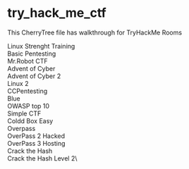 # try_hack_me_ctf
This CherryTree file has walkthrough for TryHackMe Rooms

Linux Strenght Training\
Basic Pentesting\
Mr.Robot CTF\
Advent of Cyber\
Advent of Cyber 2\
Linux 2\
CCPentesting\
Blue\
OWASP top 10\
Simple CTF\
Coldd Box Easy\
Overpass\
OverPass 2 Hacked\
OverPass 3 Hosting\
Crack the Hash\
Crack the Hash Level 2\

